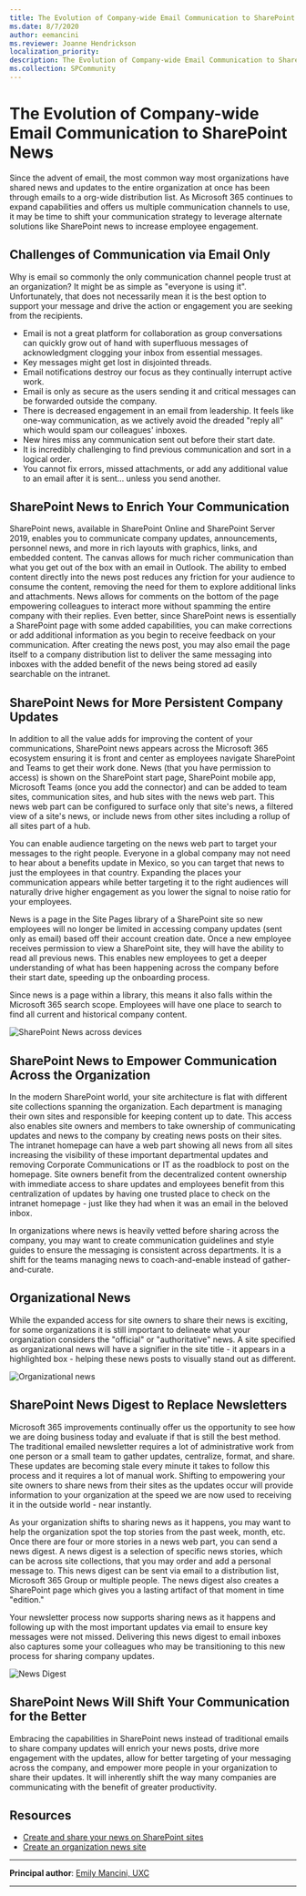 ```yaml
---
title: The Evolution of Company-wide Email Communication to SharePoint News
ms.date: 8/7/2020
author: eemancini
ms.reviewer: Joanne Hendrickson
localization_priority: 
description: The Evolution of Company-wide Email Communication to SharePoint News
ms.collection: SPCommunity
---
```


# The Evolution of Company-wide Email Communication to SharePoint News

Since the advent of email, the most common way most organizations have shared news and updates to the entire organization at once has been through emails to a org-wide distribution list. As Microsoft 365 continues to expand capabilities and offers us multiple communication channels to use, it may be time to shift your communication strategy to leverage alternate solutions like SharePoint news to increase employee engagement.

## Challenges of Communication via Email Only

Why is email so commonly the only communication channel people trust at an organization? It might be as simple as &quot;everyone is using it&quot;. Unfortunately, that does not necessarily mean it is the best option to support your message and drive the action or engagement you are seeking from the recipients.

- Email is not a great platform for collaboration as group conversations can quickly grow out of hand with superfluous messages of acknowledgment clogging your inbox from essential messages.
- Key messages might get lost in disjointed threads.
- Email notifications destroy our focus as they continually interrupt active work.
- Email is only as secure as the users sending it and critical messages can be forwarded outside the company.
- There is decreased engagement in an email from leadership. It feels like one-way communication, as we actively avoid the dreaded &quot;reply all&quot; which would spam our colleagues&#39; inboxes.
- New hires miss any communication sent out before their start date.
- It is incredibly challenging to find previous communication and sort in a logical order.
- You cannot fix errors, missed attachments, or add any additional value to an email after it is sent… unless you send another.

## SharePoint News to Enrich Your Communication

SharePoint news, available in SharePoint Online and SharePoint Server 2019, enables you to communicate company updates, announcements, personnel news, and more in rich layouts with graphics, links, and embedded content. The canvas allows for much richer communication than what you get out of the box with an email in Outlook. The ability to embed content directly into the news post reduces any friction for your audience to consume the content, removing the need for them to explore additional links and attachments. News allows for comments on the bottom of the page empowering colleagues to interact more without spamming the entire company with their replies. Even better, since SharePoint news is essentially a SharePoint page with some added capabilities, you can make corrections or add additional information as you begin to receive feedback on your communication. After creating the news post, you may also email the page itself to a company distribution list to deliver the same messaging into inboxes with the added benefit of the news being stored ad easily searchable on the intranet.

## SharePoint News for More Persistent Company Updates

In addition to all the value adds for improving the content of your communications, SharePoint news appears across the Microsoft 365 ecosystem ensuring it is front and center as employees navigate SharePoint and Teams to get their work done. News (that you have permission to access) is shown on the SharePoint start page, SharePoint mobile app, Microsoft Teams (once you add the connector) and can be added to team sites, communication sites, and hub sites with the news web part. This news web part can be configured to surface only that site&#39;s news, a filtered view of a site&#39;s news, or include news from other sites including a rollup of all sites part of a hub.

You can enable audience targeting on the news web part to target your messages to the right people. Everyone in a global company may not need to hear about a benefits update in Mexico, so you can target that news to just the employees in that country. Expanding the places your communication appears while better targeting it to the right audiences will naturally drive higher engagement as you lower the signal to noise ratio for your employees.

News is a page in the Site Pages library of a SharePoint site so new employees will no longer be limited in accessing company updates (sent only as email) based off their account creation date. Once a new employee receives permission to view a SharePoint site, they will have the ability to read all previous news. This enables new employees to get a deeper understanding of what has been happening across the company before their start date, speeding up the onboarding process.

Since news is a page within a library, this means it also falls within the Microsoft 365 search scope. Employees will have one place to search to find all current and historical company content.

![SharePoint News across devices](media/evolution-of-company-wide-email-communication-to-sharepoint-news/persistent-news.png)

## SharePoint News to Empower Communication Across the Organization

In the modern SharePoint world, your site architecture is flat with different site collections spanning the organization. Each department is managing their own sites and responsible for keeping content up to date. This access also enables site owners and members to take ownership of communicating updates and news to the company by creating news posts on their sites. The intranet homepage can have a web part showing all news from all sites increasing the visibility of these important departmental updates and removing Corporate Communications or IT as the roadblock to post on the homepage. Site owners benefit from the decentralized content ownership with immediate access to share updates and employees benefit from this centralization of updates by having one trusted place to check on the intranet homepage - just like they had when it was an email in the beloved inbox.

In organizations where news is heavily vetted before sharing across the company, you may want to create communication guidelines and style guides to ensure the messaging is consistent across departments. It is a shift for the teams managing news to coach-and-enable instead of gather-and-curate.

## Organizational News

While the expanded access for site owners to share their news is exciting, for some organizations it is still important to delineate what your organization considers the &quot;official&quot; or &quot;authoritative&quot; news. A site specified as organizational news will have a signifier in the site title - it appears in a highlighted box - helping these news posts to visually stand out as different.

![Organizational news](media/evolution-of-company-wide-email-communication-to-sharepoint-news/org-news.png)

## SharePoint News Digest to Replace Newsletters

Microsoft 365 improvements continually offer us the opportunity to see how we are doing business today and evaluate if that is still the best method. The traditional emailed newsletter requires a lot of administrative work from one person or a small team to gather updates, centralize, format, and share. These updates are becoming stale every minute it takes to follow this process and it requires a lot of manual work. Shifting to empowering your site owners to share news from their sites as the updates occur will provide information to your organization at the speed we are now used to receiving it in the outside world - near instantly.

As your organization shifts to sharing news as it happens, you may want to help the organization spot the top stories from the past week, month, etc. Once there are four or more stories in a news web part, you can send a news digest. A news digest is a selection of specific news stories, which can be across site collections, that you may order and add a personal message to. This news digest can be sent via email to a distribution list, Microsoft 365 Group or multiple people. The news digest also creates a SharePoint page which gives you a lasting artifact of that moment in time &quot;edition.&quot;

Your newsletter process now supports sharing news as it happens and following up with the most important updates via email to ensure key messages were not missed. Delivering this news digest to email inboxes also captures some your colleagues who may be transitioning to this new process for sharing company updates.

![News Digest](media/evolution-of-company-wide-email-communication-to-sharepoint-news/news-digest.png)

## SharePoint News Will Shift Your Communication for the Better

Embracing the capabilities in SharePoint news instead of traditional emails to share company updates will enrich your news posts, drive more engagement with the updates, allow for better targeting of your messaging across the company, and empower more people in your organization to share their updates. It will inherently shift the way many companies are communicating with the benefit of greater productivity.

## Resources

- [Create and share your news on SharePoint sites](https://support.microsoft.com/office/create-and-share-news-on-your-sharepoint-sites-495f8f1a-3bef-4045-b33a-55e5abe7aed7)
- [Create an organization news site](https://docs.microsoft.com/sharepoint/organization-news-site)

---

**Principal author**: [Emily Mancini, UXC](http://www.linkedin.com/in/eemancini)

---
